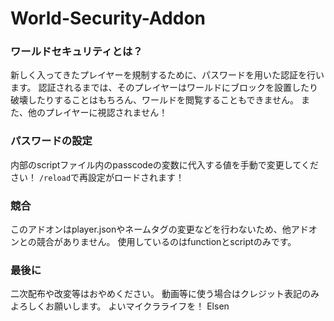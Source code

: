 # World-Security-Addon
### ワールドセキュリティとは？
新しく入ってきたプレイヤーを規制するために、パスワードを用いた認証を行います。
認証されるまでは、そのプレイヤーはワールドにブロックを設置したり破壊したりすることはもちろん、ワールドを閲覧することもできません。
また、他のプレイヤーに視認されません！
### パスワードの設定
内部のscriptファイル内のpasscodeの変数に代入する値を手動で変更してください！
`/reload`で再設定がロードされます！
### 競合
このアドオンはplayer.jsonやネームタグの変更などを行わないため、他アドオンとの競合がありません。
使用しているのはfunctionとscriptのみです。
### 最後に
二次配布や改変等はおやめください。
動画等に使う場合はクレジット表記のみよろしくお願いします。
よいマイクラライフを！
Elsen
